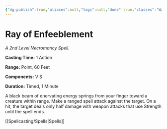 ```yaml
---
{"dg-publish":true,"aliases":null,"tags":null,"done":true,"classes":"Warlock, Wizard,","spellLevel":2,"school":"Necromancy","source":"PHB","permalink":"/spells/ray-of-enfeeblement/","dgHomeLink":false,"dgPassFrontmatter":true}
---
```


# Ray of Enfeeblement
*A 2nd Level Necromancy Spell.*

**Casting Time:** 1 Action

**Range:** Point, 60 Feet

**Components:** V S 

**Duration:** Timed, 1 Minute

A black beam of enervating energy springs from your finger toward a creature within range. Make a ranged spell attack against the target. On a hit, the target deals only half damage with weapon attacks that use Strength until the spell ends.

[[Spellcasting/Spells|Spells]]